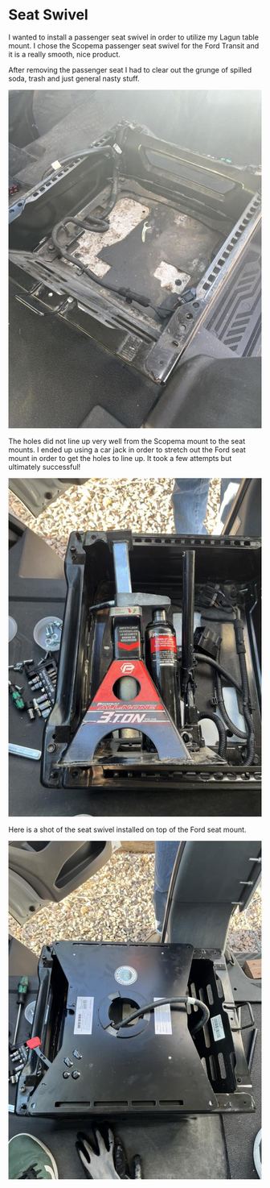 # Seat Swivel

I wanted to install a passenger seat swivel in order to utilize my Lagun table mount. I chose the Scopema passenger seat swivel for the Ford Transit and it is a really smooth, nice product.

After removing the passenger seat I had to clear out the grunge of spilled soda, trash and just general nasty stuff.

![seat swivel](assets/seat-swivel-01.JPG)

The holes did not line up very well from the Scopema mount to the seat mounts. I ended up using a car jack in order to stretch out the Ford seat mount in order to get the holes to line up. It took a few attempts but ultimately successful!

![seat swivel](assets/seat-swivel-02.JPG)

Here is a shot of the seat swivel installed on top of the Ford seat mount.

![seat swivel](assets/seat-swivel-03.JPG)